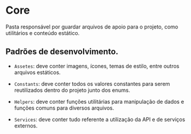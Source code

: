 # Core

Pasta responsável por guardar arquivos de apoio para o projeto, como utilitários e conteúdo estático.

## Padrões de desenvolvimento.

- `Assetes`: deve conter imagens, ícones, temas de estilo, entre outros arquivos estáticos.

- `Constants`: deve conter todos os valores constantes para serem reutilizados dentro do projeto junto dos enums.

- `Helpers`: deve conter funções utilitárias para manipulação de dados e funções comuns para diversos arquivos.

- `Services`: deve conter tudo referente a utilização da API e de serviços externos.